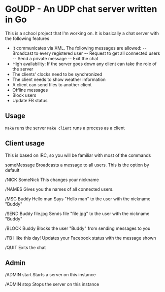 # GoUDP - An UDP chat server written in Go

This is a school project that I'm working on. It is basically a chat server with the following features
- It communicates via XML. The following messages are allowed:
-- Broadcast to every registered user
-- Request to get all connected users
-- Send a private message
-- Exit the chat
- High availability: If the server goes down any client can take the role of the server
- The clients' clocks need to be synchronized
- The client needs to show weather information
- A client can send files to another client
- Offline messages
- Block users
- Update FB status


## Usage
``` Make ``` runs the server
``` Make client ``` runs a process as a client

## Client usage
This is based on IRC, so you will be familiar with most of the commands

someMessage
Broadcasts a message to all users. This is the option by default

/NICK SomeNick
This changes your nickname

/NAMES
Gives you the names of all connected users.

/MSG Buddy Hello man
Says "Hello man" to the user with the nickname "Buddy"

/SEND Buddy file.jpg
Sends file "file.jpg" to the user with the nickname "Buddy"

/BLOCK Buddy
Blocks the user "Buddy" from sending messages to you

/FB I like this day!
Updates your Facebook status with the message shown

/QUIT
Exits the chat

## Admin
/ADMIN start
Starts a server on this instance

/ADMIN stop
Stops the server on this instance